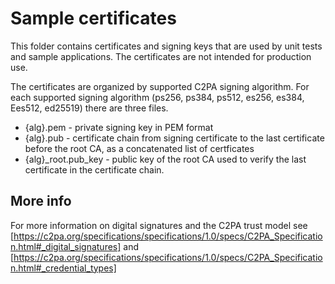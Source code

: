 # Sample certificates

This folder contains certificates and signing keys that are used by unit tests and sample applications.  The certificates are not intended for production use.  

The certificates are organized by supported C2PA signing algorithm.  For each supported signing algorithm (ps256, ps384, ps512, es256, es384, Ees512, ed25519) there are three files.
* {alg}.pem - private signing key in PEM format
* {alg}.pub - certificate chain from signing certificate to the last certificate before the root CA, as a concatenated list of certficates
* {alg}_root.pub_key - public key of the root CA used to verify the last certificate in the certificate chain.

## More info

For more information on digital signatures and the C2PA trust model see  [https://c2pa.org/specifications/specifications/1.0/specs/C2PA_Specification.html#_digital_signatures] and [https://c2pa.org/specifications/specifications/1.0/specs/C2PA_Specification.html#_credential_types]
